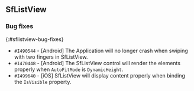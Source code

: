 ## SfListView

### Bug fixes

{:#sflistview-bug-fixes}

- `#I490544` - [Android] The Application will no longer crash when swiping with two fingers in SfListView.
- `#I470448` - [Android] The SfListView control will render the elements properly when `AutoFitMode` is `DynamicHeight`.
- `#I499640` - [iOS] SfListView will display content properly when binding the `IsVisible` property.
